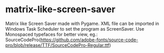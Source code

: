 # matrix-like-screen-saver
Matrix like Screen Saver made with Pygame.
XML file can be imported in Windows Task Scheduler to set the program as ScreenSaver.
Use Monospaced typefaces for better view, eg.: SourceCodePro(https://github.com/adobe-fonts/source-code-pro/blob/release/TTF/SourceCodePro-Regular.ttf)
